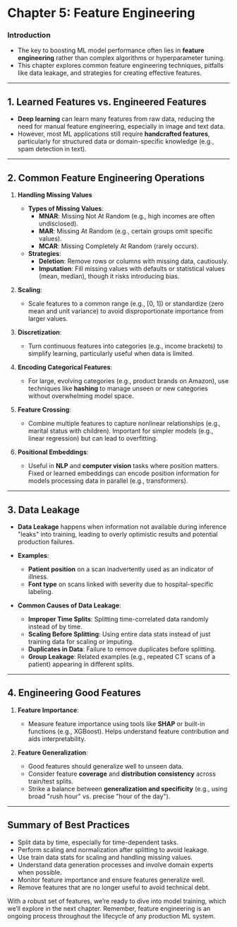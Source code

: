 # Chapter 5: Feature Engineering

### Introduction
- The key to boosting ML model performance often lies in **feature engineering** rather than complex algorithms or hyperparameter tuning.
- This chapter explores common feature engineering techniques, pitfalls like data leakage, and strategies for creating effective features.

---

## 1. Learned Features vs. Engineered Features
- **Deep learning** can learn many features from raw data, reducing the need for manual feature engineering, especially in image and text data.
- However, most ML applications still require **handcrafted features**, particularly for structured data or domain-specific knowledge (e.g., spam detection in text).

---

## 2. Common Feature Engineering Operations
1. **Handling Missing Values**
   - **Types of Missing Values**:
     - **MNAR**: Missing Not At Random (e.g., high incomes are often undisclosed).
     - **MAR**: Missing At Random (e.g., certain groups omit specific values).
     - **MCAR**: Missing Completely At Random (rarely occurs).
   - **Strategies**: 
     - **Deletion**: Remove rows or columns with missing data, cautiously.
     - **Imputation**: Fill missing values with defaults or statistical values (mean, median), though it risks introducing bias.

2. **Scaling**: 
   - Scale features to a common range (e.g., [0, 1]) or standardize (zero mean and unit variance) to avoid disproportionate importance from larger values.

3. **Discretization**: 
   - Turn continuous features into categories (e.g., income brackets) to simplify learning, particularly useful when data is limited.

4. **Encoding Categorical Features**: 
   - For large, evolving categories (e.g., product brands on Amazon), use techniques like **hashing** to manage unseen or new categories without overwhelming model space.

5. **Feature Crossing**: 
   - Combine multiple features to capture nonlinear relationships (e.g., marital status with children). Important for simpler models (e.g., linear regression) but can lead to overfitting.

6. **Positional Embeddings**: 
   - Useful in **NLP** and **computer vision** tasks where position matters. Fixed or learned embeddings can encode position information for models processing data in parallel (e.g., transformers).

---

## 3. Data Leakage
- **Data Leakage** happens when information not available during inference "leaks" into training, leading to overly optimistic results and potential production failures.
- **Examples**:
  - **Patient position** on a scan inadvertently used as an indicator of illness.
  - **Font type** on scans linked with severity due to hospital-specific labeling.

- **Common Causes of Data Leakage**:
  - **Improper Time Splits**: Splitting time-correlated data randomly instead of by time.
  - **Scaling Before Splitting**: Using entire data stats instead of just training data for scaling or imputing.
  - **Duplicates in Data**: Failure to remove duplicates before splitting.
  - **Group Leakage**: Related examples (e.g., repeated CT scans of a patient) appearing in different splits.

---

## 4. Engineering Good Features
1. **Feature Importance**:
   - Measure feature importance using tools like **SHAP** or built-in functions (e.g., XGBoost). Helps understand feature contribution and aids interpretability.

2. **Feature Generalization**:
   - Good features should generalize well to unseen data.
   - Consider feature **coverage** and **distribution consistency** across train/test splits.
   - Strike a balance between **generalization and specificity** (e.g., using broad "rush hour" vs. precise "hour of the day").

---

## Summary of Best Practices
- Split data by time, especially for time-dependent tasks.
- Perform scaling and normalization after splitting to avoid leakage.
- Use train data stats for scaling and handling missing values.
- Understand data generation processes and involve domain experts when possible.
- Monitor feature importance and ensure features generalize well.
- Remove features that are no longer useful to avoid technical debt.

With a robust set of features, we’re ready to dive into model training, which we’ll explore in the next chapter. Remember, feature engineering is an ongoing process throughout the lifecycle of any production ML system.
